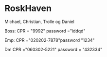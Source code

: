 # RoskHaven
Michael, Christian, Trolle og Daniel

Boss: CPR = "9992" password ="iddqd"

Emp: CPR ="020202-7878"password "1234"

Dm CPR ="060302-5221" password = "432334"

